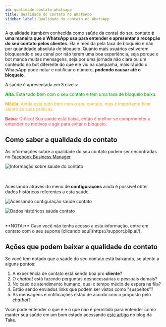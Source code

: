 ```yaml
---
id: qualidade-contato-whatsapp
title: Qualidade do contato no WhatsApp
sidebar_label: Qualidade do contato no WhatsApp
---
```


A qualidade (também conhecida como saúde da conta) do seu contato **é uma maneira que o WhatsApp usa para entender e apresentar a recepção do seu contato pelos clientes**. Ela é medida pela taxa de bloqueio e não por quantidade absoluta de bloqueio. Quanto mais usuários estiverem bloqueando o seu canal por não terem uma boa experiência, seja porque o bot manda muitas mensagens, seja por uma jornada não clara ou um conteúdo no bot diferente do que ele viu na campanha, mais rápido o WhatsApp pode notar e notificar o número, **podendo causar até o bloqueio**.

A saúde é apresentada em 3 níveis:

<font style="color:#00a400"> **Alta**: Está tudo bem com o seu contato e tem uma taxa de bloqueio baixa.</font>

<font style="color:#f5b622"> **Média**: Ainda está tudo bem com o seu contato, mas é importante ficar atento às suas práticas.</font>

<font style="color:#ed474e"> **Baixa**: Crítico! Sua saúde está baixa, então é melhor se comprometer a entender os motivos e agir para evitar o bloqueio.</font>


## Como saber a qualidade do contato

As informações sobre a qualidade do seu contato podem ser encontradas no [Facebook Business Manager](https://business.facebook.com/).

![Informação sobre saúde do contato](/img/channels/whatsapp/qualidade-contato-whatsapp-01.png)

<br><br>Acessando através do menu de **configurações** ainda é possível obter dados históricos referentes a esta saúde.

![Acessando configuração saúde contato](/img/channels/whatsapp/qualidade-contato-whatsapp-02.png)

![Dados históricos saúde contato](/img/channels/whatsapp/qualidade-contato-whatsapp-03.png)

<br>
**NOTA:** Caso você não tenha acesso a esta informação, entre em contato com o seu suporte [clicando aqui](https://support.blip.ai/).

## Ações que podem baixar a qualidade do contato

Se você tem notado que a saúde do seu contato está baixando, se atente a alguns pontos:

1. A experiência de contato está sendo boa pro **cliente**?
2. O *chatbot* está fazendo perguntas desnecessárias e pessoais demais?
3. No caso de atendimento humano, qual o tempo médio de espera na fila?
4. Estão sendo enviados links que podem ser vistos como "suspeitos"?
5. As mensagens e notificações estão de acordo com o proposto pelo *chatbot*?

Você pode entender o que é e o que não é permitido para entender como manter sua saúde em um bom estado acessando [este artigo](https://take.net/blog/whatsapp/conta-corporativa-banida-no-whatsapp) no blog da Take.

<!-- Rating frame -->
<script type="text/javascript" src="/scripts/rating.js"></script>